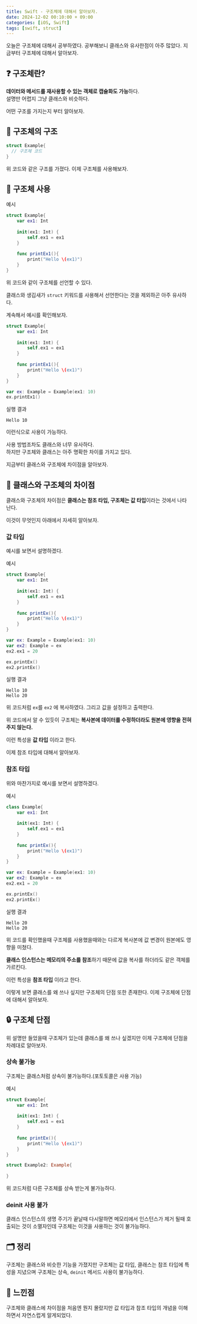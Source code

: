 ```yaml
---
title: Swift - 구조체에 대해서 알아보자.
date: 2024-12-02 00:10:00 + 09:00
categories: [iOS, Swift]
tags: [swift, struct]   
---
```


오늘은 구조체에 대해서 공부하였다. 공부해보니 클래스와 유사한점이 아주 많았다. 지금부터 구조체에 대해서 알아보자.

## ❓ **구조체란?**
**데이터와 메서드를 재사용할 수 있는 객체로 캡슐화도 가능**하다.<br>
설명만 어렵지 그냥 클래스와 비슷하다.

어떤 구조를 가지는지 부터 알아보자.

## 🧱 **구조체의 구조**
```swift
struct Example{
  // 구조체 코드
}
```

위 코드와 같은 구조를 가졌다. 이제 구조체를 사용해보자.

## 🚀 **구조체 사용**
예시
```swift
struct Example{
    var ex1: Int
    
    init(ex1: Int) {
        self.ex1 = ex1
    }
    
    func printEx1(){
        print("Hello \(ex1)")
    }
}
```
위 코드와 같이 구조체를 선언할 수 있다. 

클래스와 생김새가 ``struct`` 키워드를 사용해서 선언한다는 것을 제외하곤 아주 유사하다.

계속해서 예시를 확인해보자.
```swift
struct Example{
    var ex1: Int
    
    init(ex1: Int) {
        self.ex1 = ex1
    }
    
    func printEx1(){
        print("Hello \(ex1)")
    }
}

var ex: Example = Example(ex1: 10)
ex.printEx1()
```

실행 결과
```
Hello 10
```
이런식으로 사용이 가능하다. 

사용 방법조차도 클래스와 너무 유사하다.<br>하지만 구조체와 클래스는 아주 명확한 차이를 가지고 있다. 

지금부터 클래스와 구조체에 차이점을 알아보자.

## 🎨 **클래스와 구조체의 차이점**
클래스와 구조체의 차이점은 **클래스는 참조 타입, 구조체는 값 타입**이라는 것에서 나타난다.

이것이 무엇인지 아래에서 자세히 알아보자.

### **값 타입**
예시를 보면서 설명하겠다.

예시
```swift
struct Example{
    var ex1: Int
    
    init(ex1: Int) {
        self.ex1 = ex1
    }
    
    func printEx(){
        print("Hello \(ex1)")
    }
}

var ex: Example = Example(ex1: 10)
var ex2: Example = ex
ex2.ex1 = 20

ex.printEx()
ex2.printEx()
```

실행 결과
```
Hello 10
Hello 20
```
위 코드처럼 ``ex``를 ``ex2`` 에 복사하였다. 그리고 값을 설정하고 출력한다.

위 코드에서 알 수 있듯이 구조체는 **복사본에 데이터를 수정하더라도 원본에 영향을 전혀 주지 않는다.**

이런 특성을 **값 타입** 이라고 한다.

이제 참조 타입에 대해서 알아보자.

### **참조 타입**
위와 마찬가지로 예시를 보면서 설명하겠다.

예시
```swift
class Example{
    var ex1: Int
    
    init(ex1: Int) {
        self.ex1 = ex1
    }
    
    func printEx(){
        print("Hello \(ex1)")
    }
}

var ex: Example = Example(ex1: 10)
var ex2: Example = ex
ex2.ex1 = 20

ex.printEx()
ex2.printEx()
```

실행 결과
```
Hello 20
Hello 20
```

위 코드를 확인했을때 구조체를 사용했을때와는 다르게 복사본에 값 변경이 원본에도 영향을 미쳤다.

**클래스 인스턴스는 메모리의 주소를 참조**하기 때문에 값을 복사를 하더라도 같은 객체를 가르킨다.

이런 특성을 **참조 타입** 이라고 한다.

이렇게 보면 클래스를 왜 쓰나 싶지만 구조체의 단점 또한 존재한다. 이제 구조체에 단점에 대해서 알아보자.

## 🔒 **구조체 단점**
위 설명만 들었을때 구조체가 있는데 클래스를 왜 쓰나 싶겠지만 이제 구조체에 단점을 차례대로 알아보자.

### **상속 불가능**
구조체는 클래스처럼 상속이 불가능하다.(포토토콜은 사용 가능)

예시
```swift
struct Example{
    var ex1: Int
    
    init(ex1: Int) {
        self.ex1 = ex1
    }
    
    func printEx(){
        print("Hello \(ex1)")
    }
}

struct Example2: Example{
    
}
```
위 코드처럼 다른 구조체를 상속 받는게 불가능하다.

### **deinit 사용 불가**
클래스 인스턴스의 생명 주기가 끝날때 다시말하면 메모리에서 인스턴스가 제거 될때 호출되는 것이 소멸자인데 구조체는 이것을 사용하는 것이 불가능하다.

## 🗂️ **정리**
구조체는 클래스와 비슷한 기능을 가졌지만 구조체는 값 타입, 클래스는 참조 타입에 특성을 지녔으며 구조체는 상속, ``deinit`` 메서드 사용이 불가능하다. 

## 💭 **느낀점**
구조체와 클래스에 차이점을 처음엔 뭔지 몰랐지만 값 타입과 참조 타입의 개념을 이해하면서 자연스럽게 알게되었다.

